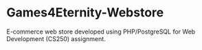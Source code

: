 Games4Eternity-Webstore
=======================

E-commerce web store developed using PHP/PostgreSQL for Web Development (CS250) assignment.